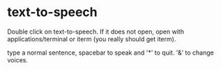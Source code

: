 # text-to-speech

Double click on text-to-speech. If it does not open, open with applications/terminal or iterm (you really should get iterm).

type a normal sentence, spacebar to speak and '*' to quit.
'&' to change voices.
